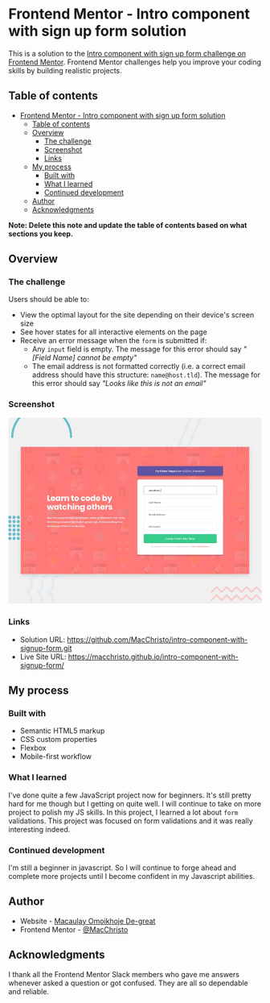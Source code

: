 # Frontend Mentor - Intro component with sign up form solution

This is a solution to the [Intro component with sign up form challenge on Frontend Mentor](https://www.frontendmentor.io/challenges/intro-component-with-signup-form-5cf91bd49edda32581d28fd1). Frontend Mentor challenges help you improve your coding skills by building realistic projects.

## Table of contents

- [Frontend Mentor - Intro component with sign up form solution](#frontend-mentor---intro-component-with-sign-up-form-solution)
  - [Table of contents](#table-of-contents)
  - [Overview](#overview)
    - [The challenge](#the-challenge)
    - [Screenshot](#screenshot)
    - [Links](#links)
  - [My process](#my-process)
    - [Built with](#built-with)
    - [What I learned](#what-i-learned)
    - [Continued development](#continued-development)
  - [Author](#author)
  - [Acknowledgments](#acknowledgments)

**Note: Delete this note and update the table of contents based on what sections you keep.**

## Overview

### The challenge

Users should be able to:

- View the optimal layout for the site depending on their device's screen size
- See hover states for all interactive elements on the page
- Receive an error message when the `form` is submitted if:
  - Any `input` field is empty. The message for this error should say *"[Field Name] cannot be empty"*
  - The email address is not formatted correctly (i.e. a correct email address should have this structure: `name@host.tld`). The message for this error should say *"Looks like this is not an email"*

### Screenshot

![desktop-preview.jpg](design/desktop-preview.jpg)

### Links

- Solution URL:   <https://github.com/MacChristo/intro-component-with-signup-form.git>
- Live Site URL: <https://macchristo.github.io/intro-component-with-signup-form/>

## My process

### Built with

- Semantic HTML5 markup
- CSS custom properties
- Flexbox
- Mobile-first workflow

### What I learned

I've done quite a few JavaScript project now for beginners. It's still pretty hard for me though but I getting on quite well. I will continue to take on more project to polish  my JS skills. In this project, I learned a lot about `form` validations. This project was focused on form validations and it was really interesting indeed.

### Continued development

I'm still a beginner in javascript. So I will continue to forge ahead and complete more projects until I become confident in my Javascript abilities.

## Author

- Website - [Macaulay Omoikhoje De-great](https://macchristo.github.io/Personal-site-1/)
- Frontend Mentor - [@MacChristo](https://www.frontendmentor.io/profile/MacChristo)

## Acknowledgments

I thank all the Frontend Mentor Slack members who gave me answers whenever asked a question or got confused. They are all so dependable and reliable.
